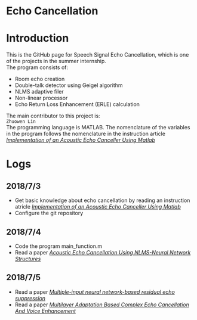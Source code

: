 Echo Cancellation
======

# Introduction
This is the GitHub page for Speech Signal Echo Cancellation, which is one of the projects in the summer internship.<br>
The program consists of:<br>
* Room echo creation
* Double-talk detector using Geigel algorithm
* NLMS adaptive filer
* Non-linear processor
* Echo Return Loss Enhancement (ERLE) calculation

The main contributor to this project is:<br>
`Zhuowen Lin`<br>
The programming language is MATLAB. 
The nomenclature of the variables in the program follows the nomenclature in the instruction article [*Implementation of an Acoustic Echo Canceller Using Matlab*](http://scholarcommons.usf.edu/cgi/viewcontent.cgi?article=2452&context=etd)

# Logs
## 2018/7/3
* Get basic knowledge about echo cancellation by reading an instruction atricle [*Implementation of an Acoustic Echo Canceller Using Matlab*](http://scholarcommons.usf.edu/cgi/viewcontent.cgi?article=2452&context=etd)
* Configure the git repository
## 2018/7/4
* Code the program main_function.m
* Read a paper [*Acoustic Echo Cancellation Using NLMS-Neural Network Structures*](https://pdfs.semanticscholar.org/de48/88dc9cca6eef62563940b931a66da43a22b2.pdf)
## 2018/7/5
* Read a paper [*Multiple-input neural network-based residual echo suppression*](https://hal.inria.fr/hal-01723630/file/CARBAJAL_ICASSP_2018.pdf)
* Read a paper [*Multilayer Adaptation Based Complex Echo Cancellation And Voice Enhancement*](https://m.media-amazon.com/images/G/01/amazon.jobs/JunYang_ICASSP2018._CB1520904270_.pdf)